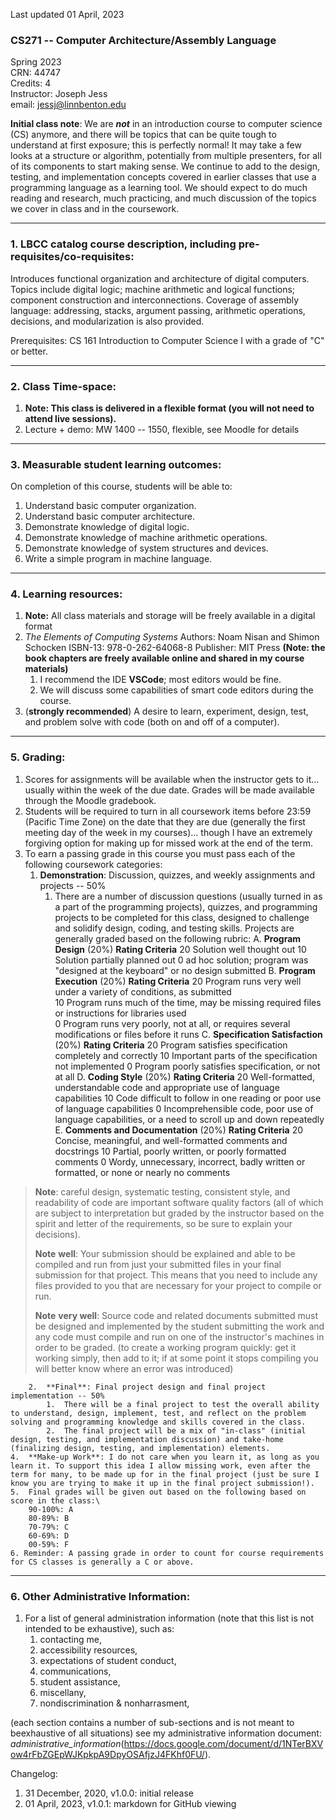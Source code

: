 Last updated 01 April, 2023

### CS271 -- Computer Architecture/Assembly Language
Spring 2023  
CRN: 44747  
Credits: 4  
Instructor: Joseph Jess  
email: [jessj\@linnbenton.edu](mailto:jessj@linnbenton.edu)

**Initial class note**: We are ***not*** in an introduction course to
computer science (CS) anymore, and there will be topics that can be
quite tough to understand at first exposure; this is perfectly normal!
It may take a few looks at a structure or algorithm, potentially from
multiple presenters, for all of its components to start making sense. We
continue to add to the design, testing, and implementation concepts
covered in earlier classes that use a programming language as a learning
tool. We should expect to do much reading and research, much practicing,
and much discussion of the topics we cover in class and in the
coursework.

---

### 1. LBCC catalog course description, including pre-requisites/co-requisites:

Introduces functional organization and architecture of digital computers. Topics include digital logic; machine arithmetic and logical functions; component construction and interconnections. Coverage of assembly language: addressing, stacks, argument passing, arithmetic operations, decisions, and modularization is also provided.

Prerequisites: CS 161 Introduction to Computer Science I with a grade of \"C\" or better.

---

### 2. Class Time-space:
1.  **Note: This class is delivered in a flexible format (you will not need to attend live sessions).**
2.  Lecture + demo: MW 1400 -- 1550, flexible, see Moodle for details

---

### 3. Measurable student learning outcomes:

On completion of this course, students will be able to:
1.  Understand basic computer organization.
2.  Understand basic computer architecture.
3.  Demonstrate knowledge of digital logic.
4.  Demonstrate knowledge of machine arithmetic operations.
5.  Demonstrate knowledge of system structures and devices.
6.  Write a simple program in machine language.

---

### 4. Learning resources:

1.  **Note:** All class materials and storage will be freely available in a digital format
2.  *The Elements of Computing Systems*
    Authors: Noam Nisan and Shimon Schocken
    ISBN-13: 978-0-262-64068-8
    Publisher: MIT Press
    **(Note: the book chapters are freely available online and shared in my course materials)**
    1.  I recommend the IDE **VSCode**; most editors would be fine.
    2.  We will discuss some capabilities of smart code editors during the course.
3. (**strongly recommended**) A desire to learn, experiment, design, test, and problem solve with code (both on and off of a computer).

---

### 5. Grading:

1. Scores for assignments will be available when the instructor gets to it... usually within the week of the due date. Grades will be made available through the Moodle gradebook.
2. Students will be required to turn in all coursework items before 23:59 (Pacific Time Zone) on the date that they are due (generally the first meeting day of the week in my courses)\... though I have an extremely forgiving option for making up for missed work at the end of the term.
3. To earn a passing grade in this course you must pass each of the following coursework categories:
    1.  **Demonstration**: Discussion, quizzes, and weekly assignments and projects -- 50%
        1.  There are a number of discussion questions (usually turned in as a part of the programming projects), quizzes, and programming projects to be completed for this class, designed to challenge and solidify design, coding, and testing skills. Projects are generally graded based on the following rubric:
            A.  **Program Design** (20%)
                **Rating Criteria**
                20 Solution well thought out
                10 Solution partially planned out
                0 ad hoc solution; program was "designed at the keyboard" or no design submitted
            B.  **Program Execution** (20%)
                **Rating Criteria**
                20 Program runs very well under a variety of conditions, as submitted\
                10 Program runs much of the time, may be missing required files or instructions for libraries used\
                0 Program runs very poorly, not at all, or requires several modifications or files before it runs
            C.  **Specification Satisfaction** (20%)
                **Rating Criteria**
                20 Program satisfies specification completely and correctly
                10 Important parts of the specification not implemented
                0 Program poorly satisfies specification, or not at all
            D.  **Coding Style** (20%)
                **Rating Criteria**
                20 Well-formatted, understandable code and appropriate use of language capabilities
                10 Code difficult to follow in one reading or poor use of language capabilities
                0 Incomprehensible code, poor use of language capabilities, or a need to scroll up and down repeatedly
            E.  **Comments and Documentation** (20%)
                **Rating Criteria**
                20 Concise, meaningful, and well-formatted comments and docstrings
                10 Partial, poorly written, or poorly formatted comments
                0 Wordy, unnecessary, incorrect, badly written or formatted, or none or nearly no comments

> **Note**: careful design, systematic testing, consistent style, and readability of code are important software quality factors (all of which are subject to interpretation but graded by the instructor based on the spirit and letter of the requirements, so be sure to explain your decisions).
>
>  **Note** **well**: Your submission should be explained and able to be compiled and run from just your submitted files in your final submission for that project. This means that you need to include any files provided to you that are necessary for your project to compile or run.
>
> **Note** **very well**: Source code and related documents submitted must be designed and implemented by the student submitting the work and any code must compile and run on one of the instructor\'s machines in order to be graded. (to create a working program quickly: get it working simply, then add to it; if at some point it stops compiling you will better know where an error was introduced)

        2.  **Final**: Final project design and final project implementation -- 50%
            1.  There will be a final project to test the overall ability to understand, design, implement, test, and reflect on the problem solving and programming knowledge and skills covered in the class.
            2.  The final project will be a mix of "in-class" (initial design, testing, and implementation discussion) and take-home (finalizing design, testing, and implementation) elements.
    4.  **Make-up Work**: I do not care when you learn it, as long as you learn it. To support this idea I allow missing work, even after the term for many, to be made up for in the final project (just be sure I know you are trying to make it up in the final project submission!).
    5.  Final grades will be given out based on the following based on score in the class:\
        90-100%: A
        80-89%: B
        70-79%: C
        60-69%: D
        00-59%: F
    6. Reminder: A passing grade in order to count for course requirements for CS classes is generally a C or above.

---

### 6. Other Administrative Information:

1. For a list of general administration information (note that this list is not intended to be exhaustive), such as:
    1.  contacting me,
    2.  accessibility resources,
    3.  expectations of student conduct,
    4. communications,
    5. student assistance,
    6. miscellany,
    7. nondiscrimination & nonharrasment,

(each section contains a number of sub-sections and is not meant to beexhaustive of all situations)
see my administrative information document:
*administrative\_information*(https://docs.google.com/document/d/1NTerBXVow4rFbZGEpWJKpkpA9DpyOSAfjzJ4FKhf0FU/).

Changelog:
1.  31 December, 2020, v1.0.0: initial release
2.  01 April, 2023, v1.0.1: markdown for GitHub viewing

